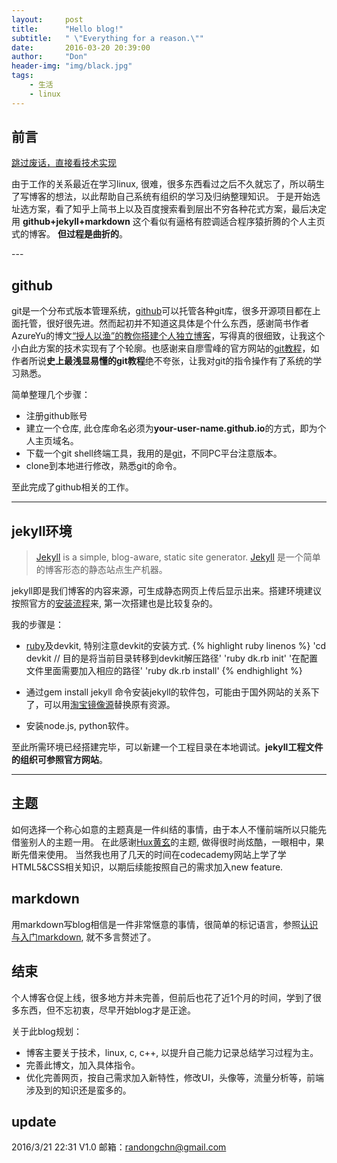 ```yaml
---
layout:     post
title:      "Hello blog!"
subtitle:   " \"Everything for a reason.\""
date:       2016-03-20 20:39:00
author:     "Don"
header-img: "img/black.jpg"
tags:
    - 生活
    - linux 
---
```



## 前言

[跳过废话，直接看技术实现 ](#build)

由于工作的关系最近在学习linux, 很难，很多东西看过之后不久就忘了，所以萌生了写博客的想法，以此帮助自己系统有组织的学习及归纳整理知识。 于是开始选址选方案，看了知乎上简书上以及百度搜索看到层出不穷各种花式方案，最后决定用 **github+jekyll+markdown** 这个看似有逼格有腔调适合程序猿折腾的个人主页式的博客。 
**但过程是曲折的**。

<p id = "build"></p>
---

## github

git是一个分布式版本管理系统，[github](https://github.com/)可以托管各种git库，很多开源项目都在上面托管，很好很先进。然而起初并不知道这具体是个什么东西，感谢简书作者AzureYu的博文[“授人以渔”的教你搭建个人独立博客](http://www.jianshu.com/p/8f843034c7ec)，写得真的很细致，让我这个小白此方案的技术实现有了个轮廓。也感谢来自廖雪峰的官方网站的[git教程](http://www.liaoxuefeng.com/wiki/0013739516305929606dd18361248578c67b8067c8c017b000)，如作者所说**史上最浅显易懂的git教程**绝不夸张，让我对git的指令操作有了系统的学习熟悉。

简单整理几个步骤： 

* 注册github账号
* 建立一个仓库, 此仓库命名必须为**your-user-name.github.io**的方式，即为个人主页域名。
* 下载一个git shell终端工具，我用的是[git](https://git-scm.com/download/)，不同PC平台注意版本。 
* clone到本地进行修改，熟悉git的命令。

至此完成了github相关的工作。

---

## jekyll环境

> [Jekyll](http://jekyllrb.com/) is a simple, blog-aware, static site generator.
> [Jekyll](http://jekyllrb.com/) 是一个简单的博客形态的静态站点生产机器。

jekyll即是我们博客的内容来源，可生成静态网页上传后显示出来。搭建环境建议按照官方的[安装流程](https://jekyllrb.com/docs/installation/)来, 第一次搭建也是比较复杂的。

我的步骤是：

* [ruby](https://www.ruby-lang.org/en/downloads/)及devkit, 特别注意devkit的安装方式.
	{% highlight ruby linenos %}
	'cd devkit // 目的是将当前目录转移到devkit解压路径'
	'ruby dk.rb init'
	'在配置文件里面需要加入相应的路径'
	'ruby dk.rb install'
	{% endhighlight %}


* 通过gem install jekyll 命令安装jekyll的软件包，可能由于国外网站的关系下了，可以用[淘宝镜像源](https://ruby.taobao.org/)替换原有资源。
* 安装node.js, python软件。


至此所需环境已经搭建完毕，可以新建一个工程目录在本地调试。**jekyll工程文件的组织可参照官方网站**。

---

## 主题

如何选择一个称心如意的主题真是一件纠结的事情，由于本人不懂前端所以只能先借鉴别人的主题一用。 在此感谢[Hux黄玄](https://github.com/Huxpro/huxpro.github.io)的主题, 做得很时尚炫酷，一眼相中，果断先借来使用。 当然我也用了几天的时间在codecademy网站上学了学HTML5&CSS相关知识，以期后续能按照自己的需求加入new feature.

## markdown

用markdown写blog相信是一件非常惬意的事情，很简单的标记语言，参照[认识与入门markdown](http://sspai.com/25137), 就不多言赘述了。

## 结束
个人博客仓促上线，很多地方并未完善，但前后也花了近1个月的时间，学到了很多东西，但不忘初衷，尽早开始blog才是正途。

关于此blog规划：
* 博客主要关于技术，linux, c, c++, 以提升自己能力记录总结学习过程为主。
* 完善此博文，加入具体指令。
* 优化完善网页，按自己需求加入新特性，修改UI，头像等，流量分析等，前端涉及到的知识还是蛮多的。

## update

2016/3/21 22:31
V1.0 邮箱：randongchn@gmail.com
